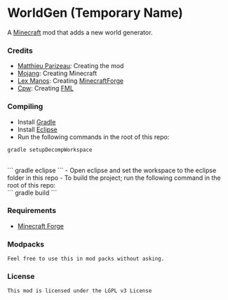 # WorldGen (Temporary Name)

A [Minecraft](http://www.minecraft.net/) mod that adds a new world generator.

### Credits
 - [Matthieu Parizeau](https://github.com/mattparizeau): Creating the mod
 - [Mojang](http://www.mojang.com/): Creating Minecraft
 - [Lex Manos](https://github.com/LexManos): Creating [MinecraftForge](https://github.com/MinecraftForge/MinecraftForge)
 - [Cpw](https://github.com/cpw): Creating [FML](https://github.com/MinecraftForge/FML)
 
### Compiling
 - Install [Gradle](http://www.gradle.org/)
 - Install [Eclipse](http://www.eclipse.org/)
 - Run the following commands in the root of this repo:<br/>
 ```
 gradle setupDecompWorkspace
 ```
 <br/>
 ```
 gradle eclipse
 ```
 - Open eclipse and set the workspace to the eclipse folder in this repo
 - To build the project; run the following command in the root of this repo:<br/>
 ```
 gradle build
 ```
 
### Requirements
 - [Minecraft Forge](http://files.minecraftforge.net/)

### Modpacks
```
Feel free to use this in mod packs without asking.
```

### License
```
This mod is licensed under the LGPL v3 License
```
